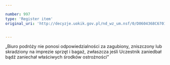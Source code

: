 ```yaml
---

number: 997
type: 'Register item'
original_uri: 'http://decyzje.uokik.gov.pl/nd_wz_um.nsf/0/D0604368C6701535C12572DD00329791?OpenDocument'


---
```


„Biuro podróży nie ponosi odpowiedzialności za zagubiony, zniszczony lub skradziony na imprezie sprzęt i bagaż, zwłaszcza jeśli Uczestnik zaniedbał bądź zaniechał właściwych środków ostrożności”
